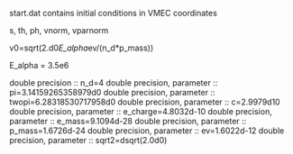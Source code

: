 start.dat contains initial conditions in VMEC coordinates

s, th, ph, vnorm, vparnorm

v0=sqrt(2.d0*E_alpha*ev/(n_d*p_mass))

E_alpha = 3.5e6

double precision :: n_d=4
double precision, parameter  :: pi=3.14159265358979d0
double precision, parameter  :: twopi=6.28318530717958d0
double precision, parameter  :: c=2.9979d10
double precision, parameter  :: e_charge=4.8032d-10
double precision, parameter  :: e_mass=9.1094d-28
double precision, parameter  :: p_mass=1.6726d-24
double precision, parameter  :: ev=1.6022d-12
double precision, parameter  :: sqrt2=dsqrt(2.0d0)
